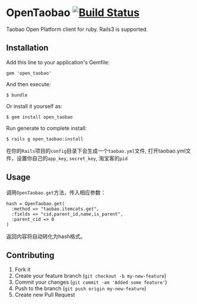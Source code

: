 OpenTaobao [![Build Status](https://secure.travis-ci.org/wongyouth/open_taobao.png?branch=master)](https://travis-ci.org/wongyouth/open_taobao)
==========

Taobao Open Platform client for ruby. Rails3 is supported.

## Installation

Add this line to your application's Gemfile:

    gem 'open_taobao'

And then execute:

    $ bundle

Or install it yourself as:

    $ gem install open_taobao

Run generate to complete install:

    $ rails g open_taobao:install

在你的`Rails`项目的`config`目录下会生成一个`taobao.yml`文件,
打开taobao.yml文件，设置你自己的`app_key`, `secret_key`, 淘宝客的`pid`

## Usage

调用`OpenTaobao.get`方法，传入相应参数：

    hash = OpenTaobao.get(
      :method => "taobao.itemcats.get",
      :fields => "cid,parent_id,name,is_parent",
      :parent_cid => 0
    )

返回内容将自动转化为hash格式。

## Contributing

1. Fork it
2. Create your feature branch (`git checkout -b my-new-feature`)
3. Commit your changes (`git commit -am 'Added some feature'`)
4. Push to the branch (`git push origin my-new-feature`)
5. Create new Pull Request
